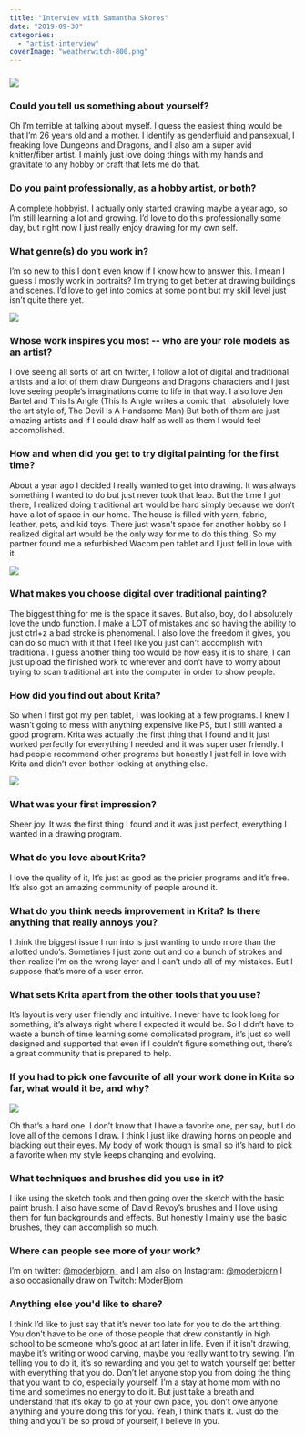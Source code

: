 ```yaml
---
title: "Interview with Samantha Skoros"
date: "2019-09-30"
categories: 
  - "artist-interview"
coverImage: "weatherwitch-800.png"
---
```


### ![](../images/weatherwitch-800.png)

### Could you tell us something about yourself?

Oh I’m terrible at talking about myself. I guess the easiest thing would be that I’m 26 years old and a mother. I identify as genderfluid and pansexual, I freaking love Dungeons and Dragons, and I also am a super avid knitter/fiber artist. I mainly just love doing things with my hands and gravitate to any hobby or craft that lets me do that.

### Do you paint professionally, as a hobby artist, or both?

A complete hobbyist. I actually only started drawing maybe a year ago, so I’m still learning a lot and growing. I’d love to do this professionally some day, but right now I just really enjoy drawing for my own self.

### What genre(s) do you work in?

I’m so new to this I don’t even know if I know how to answer this. I mean I guess I mostly work in portraits? I’m trying to get better at drawing buildings and scenes. I’d love to get into comics at some point but my skill level just isn’t quite there yet.

![](../images/Leather-jacket-800.png)

### Whose work inspires you most -- who are your role models as an artist?

I love seeing all sorts of art on twitter, I follow a lot of digital and traditional artists and a lot of them draw Dungeons and Dragons characters and I just love seeing people’s imaginations come to life in that way. I also love Jen Bartel and This Is Angle (This Is Angle writes a comic that I absolutely love the art style of, The Devil Is A Handsome Man) But both of them are just amazing artists and if I could draw half as well as them I would feel accomplished.

### How and when did you get to try digital painting for the first time?

About a year ago I decided I really wanted to get into drawing. It was always something I wanted to do but just never took that leap. But the time I got there, I realized doing traditional art would be hard simply because we don’t have a lot of space in our home. The house is filled with yarn, fabric, leather, pets, and kid toys. There just wasn't space for another hobby so I realized digital art would be the only way for me to do this thing. So my partner found me a refurbished Wacom pen tablet and I just fell in love with it.

![](../images/demon-knight-800.png)

### What makes you choose digital over traditional painting?

The biggest thing for me is the space it saves. But also, boy, do I absolutely love the undo function. I make a LOT of mistakes and so having the ability to just ctrl+z a bad stroke is phenomenal. I also love the freedom it gives, you can do so much with it that I feel like you just can't accomplish with traditional. I guess another thing too would be how easy it is to share, I can just upload the finished work to wherever and don’t have to worry about trying to scan traditional art into the computer in order to show people.

### How did you find out about Krita?

So when I first got my pen tablet, I was looking at a few programs. I knew I wasn’t going to mess with anything expensive like PS, but I still wanted a good program. Krita was actually the first thing that I found and it just worked perfectly for everything I needed and it was super user friendly. I had people recommend other programs but honestly I just fell in love with Krita and didn’t even bother looking at anything else.

![](../images/Lucas-800.jpg)

### What was your first impression?

Sheer joy. It was the first thing I found and it was just perfect, everything I wanted in a drawing program.

### What do you love about Krita?

I love the quality of it, It’s just as good as the pricier programs and it’s free. It’s also got an amazing community of people around it.

### What do you think needs improvement in Krita? Is there anything that really annoys you?

I think the biggest issue I run into is just wanting to undo more than the allotted undo’s. Sometimes I just zone out and do a bunch of strokes and then realize I’m on the wrong layer and I can’t undo all of my mistakes. But I suppose that’s more of a user error.

### What sets Krita apart from the other tools that you use?

It’s layout is very user friendly and intuitive. I never have to look long for something, it’s always right where I expected it would be. So I didn’t have to waste a bunch of time learning some complicated program, it’s just so well designed and supported that even if I couldn't figure something out, there’s a great community that is prepared to help.

### If you had to pick one favourite of all your work done in Krita so far, what would it be, and why?

![](../images/demonic-800.png)

Oh that’s a hard one. I don’t know that I have a favorite one, per say, but I do love all of the demons I draw. I think I just like drawing horns on people and blacking out their eyes. My body of work though is small so it’s hard to pick a favorite when my style keeps changing and evolving.

### What techniques and brushes did you use in it?

I like using the sketch tools and then going over the sketch with the basic paint brush. I also have some of David Revoy’s brushes and I love using them for fun backgrounds and effects. But honestly I mainly use the basic brushes, they can accomplish so much.

### Where can people see more of your work?

I’m on twitter: [@moderbjorn\_](https://twitter.com/@moderbjorn_) and I am also on Instagram: [@moderbjorn](https://www.instagram.com/moderbjorn/) I also occasionally draw on Twitch: [ModerBjorn](https://www.twitch.tv/ModerBjorn)

### Anything else you'd like to share?

I think I’d like to just say that it’s never too late for you to do the art thing. You don’t have to be one of those people that drew constantly in high school to be someone who’s good at art later in life. Even if it isn’t drawing, maybe it’s writing or wood carving, maybe you really want to try sewing. I’m telling you to do it, it’s so rewarding and you get to watch yourself get better with everything that you do. Don’t let anyone stop you from doing the thing that you want to do, especially yourself. I’m a stay at home mom with no time and sometimes no energy to do it. But just take a breath and understand that it’s okay to go at your own pace, you don’t owe anyone anything and you’re doing this for you. Yeah, I think that’s it. Just do the thing and you’ll be so proud of yourself, I believe in you.
